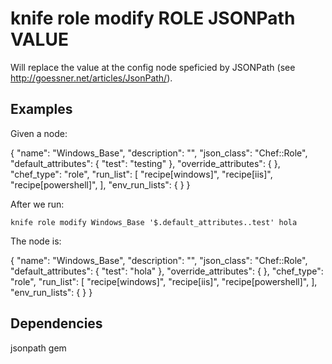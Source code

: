 # knife role modify ROLE JSONPath VALUE

Will replace the value at the config node speficied by JSONPath (see  http://goessner.net/articles/JsonPath/).

## Examples
Given a node:

{
  "name": "Windows_Base",
  "description": "",
  "json_class": "Chef::Role",
  "default_attributes": {
    "test": "testing"
  },
  "override_attributes": {
  },
  "chef_type": "role",
  "run_list": [
    "recipe[windows]",
    "recipe[iis]",
    "recipe[powershell]",
  ],
  "env_run_lists": {
  }
}

After we run:

    knife role modify Windows_Base '$.default_attributes..test' hola

The node is:

{
  "name": "Windows_Base",
  "description": "",
  "json_class": "Chef::Role",
  "default_attributes": {
    "test": "hola"
  },
  "override_attributes": {
  },
  "chef_type": "role",
  "run_list": [
    "recipe[windows]",
    "recipe[iis]",
    "recipe[powershell]",
  ],
  "env_run_lists": {
  }
}

## Dependencies

jsonpath gem
